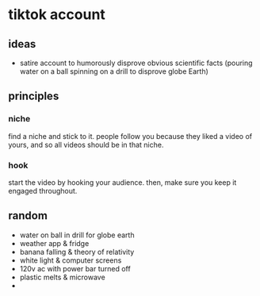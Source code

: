 # tiktok account

## ideas

- satire account to humorously disprove obvious scientific facts (pouring water on a ball spinning on a drill to disprove globe Earth)

## principles

### niche

find a niche and stick to it. people follow you because they liked a video of yours, and so all videos should be in that niche.

### hook

start the video by hooking your audience. then, make sure you keep it engaged throughout.

## random

- water on ball in drill for globe earth
- weather app & fridge
- banana falling & theory of relativity
- white light & computer screens
- 120v ac with power bar turned off
- plastic melts & microwave
-